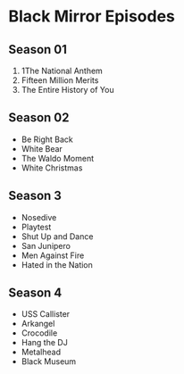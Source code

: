 # Black Mirror Episodes

## Season 01
1. 1The National Anthem
2. Fifteen Million Merits
3. The Entire History of You

## Season 02
* Be Right Back
* White Bear
* The Waldo Moment
* White Christmas

## Season 3
* Nosedive
* Playtest
* Shut Up and Dance
* San Junipero
* Men Against Fire
* Hated in the Nation

## Season 4
* USS Callister
* Arkangel
* Crocodile
* Hang the DJ
* Metalhead
* Black Museum
